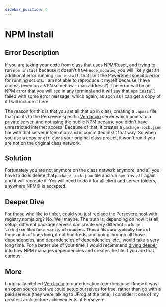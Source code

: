 ```yaml
---
sidebar_position: 6
---
```


# NPM Install

## Error Description

If you are taking your code from class that uses NPM/React, and trying to run `npm install` because it doesn't have `node_modules`, you will likely get an additional error running `npm install`, that isn't the [PowerShell specific error](./powershell.md) for running scripts. I am not able to reproduce it myself because I have access (even on a VPN somehow - mac address?). The error will be an NPM error that you will see in any terminal and it will say that `npm install` failed with some error message, which again, as soon as I can get a copy of it I will include it here.

The reason for this is that you set all that up in class, creating a `.npmrc` file that points to the Persevere specific [Verdaccio](https://verdaccio.org/) server which points to a private server, and not using the public [NPM](https://www.npmjs.com/) because you didn't have unrestricted internet access. Because of that, it creates a `package-lock.json` file with that server information and is committed in Git that way. So when you use a copy or `git clone` your original class project, it won't run if you are not on the original class network.

## Solution

Fortunately you are not anymore on the class network anymore, and all you have to do is delete that `package-lock.json` file and run `npm install` again and it will recreate it. You will need to do it for all client and server folders, anywhere NPM© is accepted.

## Deeper Dive

For those who like to tinker, could you just replace the Persevere host with registry.npmjs.org? No. Well maybe. The truth is, depending on how it is all setup, different package servers can create very different `package-lock.json` files for a variety of reasons. Those files are typically tens of thousands of lines long, if not hundreds, and going through all those dependencies, and dependencies of dependencies, etc., would take a very long time. For a better use of your time, I would recommend [diving deeper](https://www.youtube.com/watch?v=AWeI8TlJuWY) into how NPM manages dependencies and creates the file if you are that curious.

## More

I originally pitched [Verdaccio](https://youtu.be/qRMucS3i3kQ?t=564) to our education team because I knew it was an open source tool we could setup ourselves for free, rather than go with a paid service (they were talking to JFrog at the time). I consider it one of my greatest architecture achievements at Persevere.
